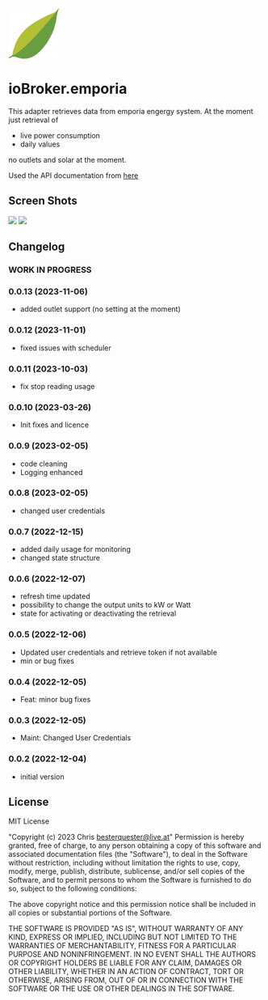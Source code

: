 <img src="admin/emporia.png" width="100">

# ioBroker.emporia

This adapter retrieves data from emporia engergy system. At the moment just retrieval of
- live power consumption
- daily values

no outlets and solar at the moment.

Used the API documentation from [here](https://github.com/magico13/PyEmVue/blob/master/api_docs.md)

## Screen Shots
<img src="admin/img/screenshot1.png" width="400">

<img src="admin/img/screenshot2.png" width="400">


## Changelog

<!--
  Placeholder for the next version (at the beginning of the line):
  ### **WORK IN PROGRESS**
-->
### **WORK IN PROGRESS**

### 0.0.13 (2023-11-06)
- added outlet support (no setting at the moment)

### 0.0.12 (2023-11-01)
- fixed issues with scheduler

### 0.0.11 (2023-10-03)
- fix stop reading usage

### 0.0.10 (2023-03-26)
- Init fixes and licence

### 0.0.9 (2023-02-05)
- code cleaning
- Logging enhanced

### 0.0.8 (2023-02-05)
- changed user credentials

### 0.0.7 (2022-12-15)
- added daily usage for monitoring
- changed state structure

### 0.0.6 (2022-12-07)
- refresh time updated
- possibility to change the output units to kW or Watt
- state for activating or deactivating the retrieval

### 0.0.5 (2022-12-06)
- Updated user credentials and retrieve token if not available
- min or bug fixes

### 0.0.4 (2022-12-05)
- Feat: minor bug fixes

### 0.0.3 (2022-12-05)
 - Maint: Changed User Credentials

### 0.0.2 (2022-12-04)
- initial version

## License
MIT License

"Copyright (c) 2023 Chris <besterquester@live.at>"
Permission is hereby granted, free of charge, to any person obtaining a copy
of this software and associated documentation files (the "Software"), to deal
in the Software without restriction, including without limitation the rights
to use, copy, modify, merge, publish, distribute, sublicense, and/or sell
copies of the Software, and to permit persons to whom the Software is
furnished to do so, subject to the following conditions:

The above copyright notice and this permission notice shall be included in all
copies or substantial portions of the Software.

THE SOFTWARE IS PROVIDED "AS IS", WITHOUT WARRANTY OF ANY KIND, EXPRESS OR
IMPLIED, INCLUDING BUT NOT LIMITED TO THE WARRANTIES OF MERCHANTABILITY,
FITNESS FOR A PARTICULAR PURPOSE AND NONINFRINGEMENT. IN NO EVENT SHALL THE
AUTHORS OR COPYRIGHT HOLDERS BE LIABLE FOR ANY CLAIM, DAMAGES OR OTHER
LIABILITY, WHETHER IN AN ACTION OF CONTRACT, TORT OR OTHERWISE, ARISING FROM,
OUT OF OR IN CONNECTION WITH THE SOFTWARE OR THE USE OR OTHER DEALINGS IN THE
SOFTWARE.